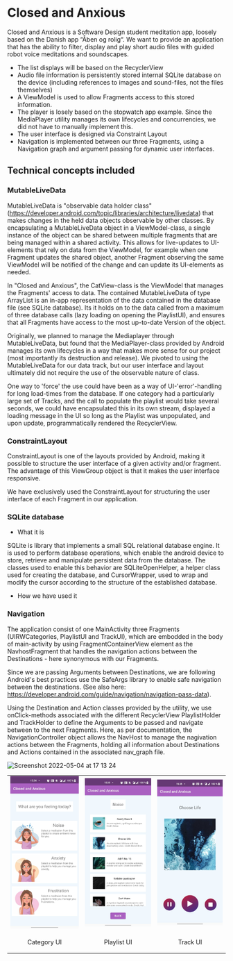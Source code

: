 # Closed and Anxious
Closed and Anxious is a Software Design student meditation app, loosely based on the Danish app “Åben og rolig“.
We want to provide an application that has the ability to filter, display and play short audio files with guided robot voice meditations and soundscapes.
- The list displays will be based on the RecyclerView
- Audio file information is persistently stored internal SQLite database on the device (including references to images and sound-files, not the files themselves)
- A ViewModel is used to allow Fragments access to this stored information.
- The player is losely based on the stopwatch app example. Since the MediaPlayer utility manages its own lifecycles and concurrencies, we did not have to manually implement this.
- The user interface is designed via Constraint Layout
- Navigation is implemented between our three Fragments, using a Navigation graph and argument passing for dynamic user interfaces.

## Technical concepts included

### MutableLiveData
MutableLiveData is "observable data holder class" (https://developer.android.com/topic/libraries/architecture/livedata) that makes changes in the held data objects observable by other classes.
By encapsulating a MutableLiveData object in a ViewModel-class, a single instance of the object can be shared between multiple fragments that are being managed within a shared activity.
This allows for live-updates to UI-elements that rely on data from the ViewModel, for example when one Fragment updates the shared object, another Fragment observing the same ViewModel will be notified of the change and can update its UI-elements as needed.

In "Closed and Anxious", the CatView-class is the ViewModel that manages the Fragments' access to data.
The contained MutableLiveData of type ArrayList<Playlist> is an in-app representation of the data contained in the database file (see SQLite database).
Its it holds on to the data called from a maximum of three database calls (lazy loading on opening the PlaylistUI), and ensures that all Fragments have access to the most up-to-date Version of the object.

Originally, we planned to manage the Mediaplayer through MutableLiveData, but found that the MediaPlayer-class provided by Android manages its own lifecycles in a way that makes more sense for our project (most importantly its destruction and release).
We pivoted to using the MutableLiveData for our data track, but our user interface and layout ultimately did not require the use of the observable nature of class.

One way to 'force' the use could have been as a way of UI-'error'-handling for long load-times from the database.
If one category had a particularly large set of Tracks, and the call to populate the playlist would take several seconds, we could have encapsulated this in its own stream, displayed a loading message in the UI so long as the Playlist was unpopulated, and upon update, programmatically rendered the RecyclerView.

### ConstraintLayout
ConstraintLayout is one of the layouts provided by Android, making it possible to structure the user interface of a given activity and/or fragment. The advantage of this ViewGroup object is that it makes the user interface responsive.

We have exclusively used the ConstraintLayout for structuring the user interface of each Fragment in our application.

<table align="center">
  <tr>
    <td><img src="images/CategoryUI.jpg" alt="category ui" width="200"/></td>
    <td><img src="images/PlaylistUI.jpg" alt="playlist ui" width="200"/></td>
    <td><img src="images/TrackUI.jpg" alt="track ui" width="200"/></td>
  </tr>
  <tr>
    <td><p align="center">Category UI</p></td>
    <td><p align="center">Playlist UI</p></td>
    <td><p align="center">Track UI</p></td>
  </tr>




### SQLite database
- What it is 
  
SQLite is library that implements  a small SQL relational database engine. It is used to perform database operations, which enable the android device to store, retrieve and manipulate persistent data from the database. The classes used to enable this behavior are SQLiteOpenHelper, a helper class used for creating the database, and CursorWrapper, used to wrap and modify the cursor according to the structure of the established database.
  
- How we have used it

### Navigation
The application consist of one MainActivity three Fragments (UIRWCategories, PlaylistUI and TrackUI), which are embodded in the body of main-activity by using FragmentContainerView element as the NavhostFragment that handles the navigation actions between the Destinations - here synonymous with our Fragments.

Since we are passing Arguments between Destinations, we are following Android's best practices use the SafeArgs library to enable safe navigation between the destinations. (See also here: https://developer.android.com/guide/navigation/navigation-pass-data).

Using the Destination and Action classes provided by the utility, we use onClick-methods associated with the different RecyclerView PlaylistHolder and TrackHolder to define the Arguments to be passed and navigate between to the next Fragments. Here, as per documentation, the NavigationController object allows the NavHost to manage the nagivation actions between the Fragments, holding all information about Destinations and Actions contained in the associated nav_graph file.

<img width="668" alt="Screenshot 2022-05-04 at 17 13 24" src="https://user-images.githubusercontent.com/71443009/166713166-360a3fbb-ddfd-4b88-8a2e-3f4ea7e8d0cd.png">

